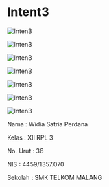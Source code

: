 <h1>Intent3</h1>


![Inten3](https://github.com/widiasatria/Intent3/blob/master/1.png)


![Inten3](https://github.com/widiasatria/Intent3/blob/master/2.png)


![Inten3](https://github.com/widiasatria/Intent3/blob/master/3.png)


![Inten3](https://github.com/widiasatria/Intent3/blob/master/4.png)


![Inten3](https://github.com/widiasatria/Intent3/blob/master/5.png)


![Inten3](https://github.com/widiasatria/Intent3/blob/master/6.png)


![Inten3](https://github.com/widiasatria/Intent3/blob/master/7.png)


Nama : Widia Satria Perdana

Kelas : XII RPL 3

No. Urut : 36

NIS : 4459/1357.070

Sekolah : SMK TELKOM MALANG
